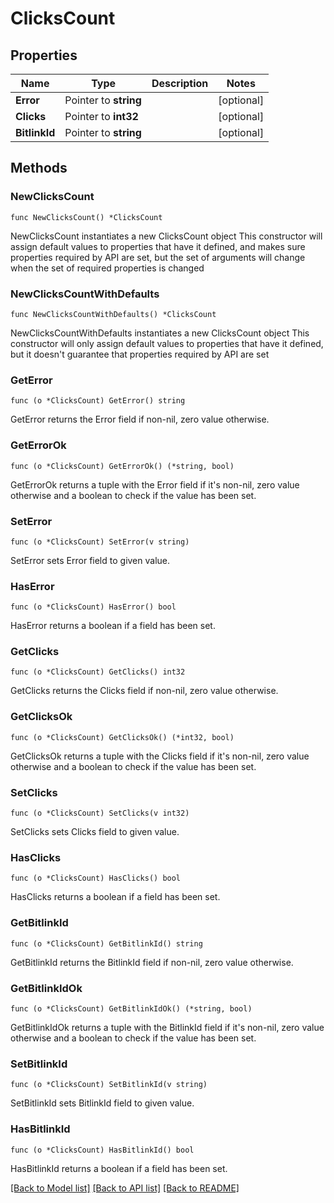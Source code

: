 # ClicksCount

## Properties

Name | Type | Description | Notes
------------ | ------------- | ------------- | -------------
**Error** | Pointer to **string** |  | [optional] 
**Clicks** | Pointer to **int32** |  | [optional] 
**BitlinkId** | Pointer to **string** |  | [optional] 

## Methods

### NewClicksCount

`func NewClicksCount() *ClicksCount`

NewClicksCount instantiates a new ClicksCount object
This constructor will assign default values to properties that have it defined,
and makes sure properties required by API are set, but the set of arguments
will change when the set of required properties is changed

### NewClicksCountWithDefaults

`func NewClicksCountWithDefaults() *ClicksCount`

NewClicksCountWithDefaults instantiates a new ClicksCount object
This constructor will only assign default values to properties that have it defined,
but it doesn't guarantee that properties required by API are set

### GetError

`func (o *ClicksCount) GetError() string`

GetError returns the Error field if non-nil, zero value otherwise.

### GetErrorOk

`func (o *ClicksCount) GetErrorOk() (*string, bool)`

GetErrorOk returns a tuple with the Error field if it's non-nil, zero value otherwise
and a boolean to check if the value has been set.

### SetError

`func (o *ClicksCount) SetError(v string)`

SetError sets Error field to given value.

### HasError

`func (o *ClicksCount) HasError() bool`

HasError returns a boolean if a field has been set.

### GetClicks

`func (o *ClicksCount) GetClicks() int32`

GetClicks returns the Clicks field if non-nil, zero value otherwise.

### GetClicksOk

`func (o *ClicksCount) GetClicksOk() (*int32, bool)`

GetClicksOk returns a tuple with the Clicks field if it's non-nil, zero value otherwise
and a boolean to check if the value has been set.

### SetClicks

`func (o *ClicksCount) SetClicks(v int32)`

SetClicks sets Clicks field to given value.

### HasClicks

`func (o *ClicksCount) HasClicks() bool`

HasClicks returns a boolean if a field has been set.

### GetBitlinkId

`func (o *ClicksCount) GetBitlinkId() string`

GetBitlinkId returns the BitlinkId field if non-nil, zero value otherwise.

### GetBitlinkIdOk

`func (o *ClicksCount) GetBitlinkIdOk() (*string, bool)`

GetBitlinkIdOk returns a tuple with the BitlinkId field if it's non-nil, zero value otherwise
and a boolean to check if the value has been set.

### SetBitlinkId

`func (o *ClicksCount) SetBitlinkId(v string)`

SetBitlinkId sets BitlinkId field to given value.

### HasBitlinkId

`func (o *ClicksCount) HasBitlinkId() bool`

HasBitlinkId returns a boolean if a field has been set.


[[Back to Model list]](../README.md#documentation-for-models) [[Back to API list]](../README.md#documentation-for-api-endpoints) [[Back to README]](../README.md)



